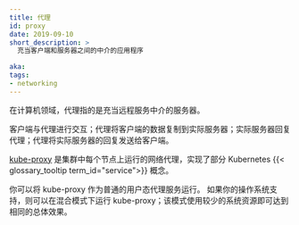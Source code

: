 ```yaml
---
title: 代理
id: proxy
date: 2019-09-10
short_description: >
  充当客户端和服务器之间的中介的应用程序

aka:
tags:
- networking
---
```

<!--
---
title: Proxy
id: proxy
date: 2019-09-10
short_description: >
  An application acting as an intermediary beween clients and servers

aka:
tags:
- networking
---
-->
<!--
 In computing, a proxy is a server that acts as an intermediary for a remote
service.
-->
在计算机领域，代理指的是充当远程服务中介的服务器。


<!--more-->

<!--
A client interacts with the proxy; the proxy copies the client's data to the
actual server; the actual server replies to the proxy; the proxy sends the
actual server's reply to the client.
-->
客户端与代理进行交互；代理将客户端的数据复制到实际服务器；实际服务器回复代理；代理将实际服务器的回复发送给客户端。

<!--
[kube-proxy](/docs/reference/command-line-tools-reference/kube-proxy/) is a
network proxy that runs on each node in your cluster, implementing part of
the Kubernetes {{< glossary_tooltip term_id="service">}} concept.
-->
[kube-proxy](/docs/reference/command-line-tools-reference/kube-proxy/) 是集群中每个节点上运行的网络代理，实现了部分 Kubernetes {{< glossary_tooltip term_id="service">}} 概念。

<!--
You can run kube-proxy as a plain userland proxy service. If your operating
system supports it, you can instead run kube-proxy in a hybrid mode that
achieves the same overall effect using less system resources.
-->
你可以将 kube-proxy 作为普通的用户态代理服务运行。
如果你的操作系统支持，则可以在混合模式下运行 kube-proxy；该模式使用较少的系统资源即可达到相同的总体效果。

